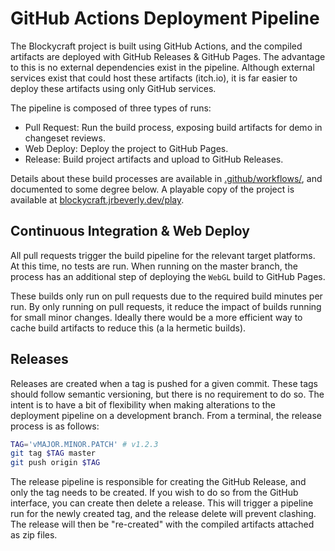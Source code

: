 # GitHub Actions Deployment Pipeline

The Blockycraft project is built using GitHub Actions, and the compiled artifacts are deployed with GitHub Releases & GitHub Pages. The advantage to this is no external dependencies exist in the pipeline. Although external services exist that could host these artifacts (itch.io), it is far easier to deploy these artifacts using only GitHub services.

The pipeline is composed of three types of runs:

- Pull Request: Run the build process, exposing build artifacts for demo in changeset reviews.
- Web Deploy: Deploy the project to GitHub Pages.
- Release: Build project artifacts and upload to GitHub Releases.

Details about these build processes are available in [.github/workflows/](.github/workflows), and documented to some degree below. A playable copy of the project is available at [blockycraft.jrbeverly.dev/play](https://blockycraft.jrbeverly.dev/play).

## Continuous Integration & Web Deploy

All pull requests trigger the build pipeline for the relevant target platforms. At this time, no tests are run. When running on the master branch, the process has an additional step of deploying the `WebGL` build to GitHub Pages.

These builds only run on pull requests due to the required build minutes per run. By only running on pull requests, it reduce the impact of builds running for small minor changes. Ideally there would be a more efficient way to cache build artifacts to reduce this (a la hermetic builds).

## Releases

Releases are created when a tag is pushed for a given commit. These tags should follow semantic versioning, but there is no requirement to do so. The intent is to have a bit of flexibility when making alterations to the deployment pipeline on a development branch. From a terminal, the release process is as follows:

```bash
TAG='vMAJOR.MINOR.PATCH' # v1.2.3
git tag $TAG master
git push origin $TAG
```

The release pipeline is responsible for creating the GitHub Release, and only the tag needs to be created. If you wish to do so from the GitHub interface, you can create then delete a release. This will trigger a pipeline run for the newly created tag, and the release delete will prevent clashing. The release will then be "re-created" with the compiled artifacts attached as zip files.

